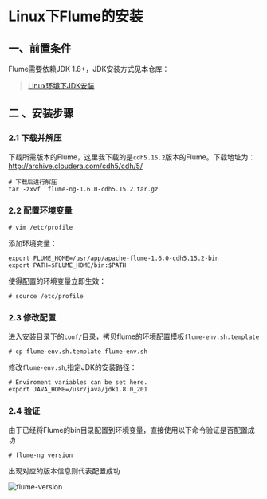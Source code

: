 # Linux下Flume的安装


## 一、前置条件

Flume需要依赖JDK 1.8+，JDK安装方式见本仓库：

> [Linux环境下JDK安装](https://github.com/heibaiying/BigData-Notes/blob/master/notes/installation/Linux下JDK安装.md)



## 二 、安装步骤

### 2.1 下载并解压

下载所需版本的Flume，这里我下载的是`cdh5.15.2`版本的Flume。下载地址为：http://archive.cloudera.com/cdh5/cdh/5/

```shell
# 下载后进行解压
tar -zxvf  flume-ng-1.6.0-cdh5.15.2.tar.gz
```

### 2.2 配置环境变量

```shell
# vim /etc/profile
```

添加环境变量：

```shell
export FLUME_HOME=/usr/app/apache-flume-1.6.0-cdh5.15.2-bin
export PATH=$FLUME_HOME/bin:$PATH
```

使得配置的环境变量立即生效：

```shell
# source /etc/profile
```

### 2.3 修改配置

进入安装目录下的`conf/`目录，拷贝flume的环境配置模板`flume-env.sh.template`

```shell
# cp flume-env.sh.template flume-env.sh
```

修改`flume-env.sh`,指定JDK的安装路径：

```shell
# Enviroment variables can be set here.
export JAVA_HOME=/usr/java/jdk1.8.0_201
```

### 2.4 验证

由于已经将Flume的bin目录配置到环境变量，直接使用以下命令验证是否配置成功

```shell
# flume-ng version
```

出现对应的版本信息则代表配置成功

![flume-version](https://github.com/heibaiying/BigData-Notes/blob/master/pictures/flume-version.png)

